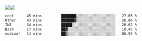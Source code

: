 <div style="display: flex; flex-direction: row;">
<img style="height: auto; width: auto;" class="img" src="https://raw.githubusercontent.com/blazepp/github-stats/master/generated/overview.svg#gh-dark-mode-only" />
<img style="height: auto; width: auto;" class="img" src="https://raw.githubusercontent.com/blazepp/github-stats/master/generated/languages.svg#gh-dark-mode-only" />
</div>

<div style="display: flex; flex-direction: row;">
<!--START_SECTION:waka-->

```txt
conf      45 mins         ███████░░░░░░░░░░░░░░░░░░   27.65 %
Other     43 mins         ██████▓░░░░░░░░░░░░░░░░░░   26.06 %
INI       34 mins         █████░░░░░░░░░░░░░░░░░░░░   20.62 %
Bash      17 mins         ██▓░░░░░░░░░░░░░░░░░░░░░░   10.45 %
modconf   14 mins         ██▒░░░░░░░░░░░░░░░░░░░░░░   08.92 %
```

<!--END_SECTION:waka-->
</div>
